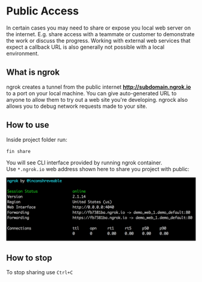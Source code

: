 # Public Access

In certain cases you may need to share or expose you local web server on the internet.
E.g. share access with a teammate or customer to demonstrate the work or discuss the progress.
Working with external web services that expect a callback URL is also generally not possible with a local environment.

## What is ngrok

ngrok creates a tunnel from the public internet **http://subdomain.ngrok.io** to a port on your local machine.
You can give auto-generated URL to anyone to allow them to try out a web site you're developing. ngrock also allows you to debug network requests made to your site.

## How to use

Inside project folder run:

    fin share

You will see CLI interface provided by running ngrok container.  
Use `*.ngrok.io` web address shown here to share you project with public:

![](img/ngrok.png)

## How to stop

To stop sharing use `Ctrl+C`
